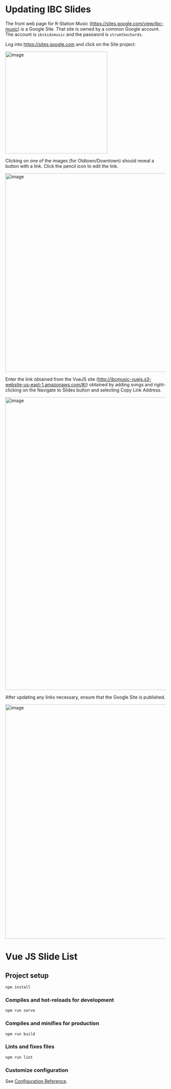 # Updating IBC Slides

The front web page for K-Station Music (https://sites.google.com/view/ibc-music) is a Google Site. That site is owned by a common Google account. The account is `ibckidsmusic` and the password is `strumthechords`.

Log into https://sites.google.com and click on the Site project:

<img width="320" alt="image" src="https://github.com/jimc1906/vuejs-slides/assets/660365/7121a89a-b9dc-408d-9674-ef9882979c76">

Clicking on one of the images (for Oldtown/Downtown) should reveal a button with a link. Click the pencil icon to edit the link.

<img width="623" alt="image" src="https://github.com/jimc1906/vuejs-slides/assets/660365/33c6d71b-0345-480e-be10-89d25e52f354">

Enter the link obtained from the VueJS site (http://ibcmusic-vuejs.s3-website-us-east-1.amazonaws.com/#/) obtained by adding songs and right-clicking on the Navigate to Slides button and selecting Copy Link Address.

<img width="918" alt="image" src="https://github.com/jimc1906/vuejs-slides/assets/660365/42e82779-4600-410a-b9a9-4bb090f8cc23">

After updating any links necessary, ensure that the Google Site is published.

<img width="735" alt="image" src="https://github.com/jimc1906/vuejs-slides/assets/660365/d7685a94-7808-44b1-8616-34d3446710f9">


# Vue JS Slide List

## Project setup
```
npm install
```

### Compiles and hot-reloads for development
```
npm run serve
```

### Compiles and minifies for production
```
npm run build
```

### Lints and fixes files
```
npm run lint
```

### Customize configuration
See [Configuration Reference](https://cli.vuejs.org/config/).
